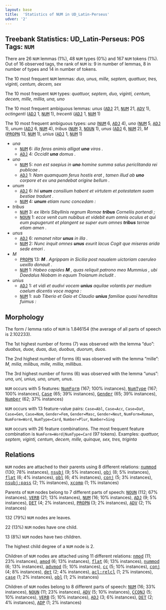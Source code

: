 ```yaml
---
layout: base
title:  'Statistics of NUM in UD_Latin-Perseus'
udver: '2'
---
```


## Treebank Statistics: UD_Latin-Perseus: POS Tags: `NUM`

There are 26 `NUM` lemmas (1%), 48 `NUM` types (0%) and 167 `NUM` tokens (1%).
Out of 16 observed tags, the rank of `NUM` is: 9 in number of lemmas, 8 in number of types and 14 in number of tokens.

The 10 most frequent `NUM` lemmas: <em>duo, unus, mille, septem, quattuor, tres, viginti, centum, decem, sex</em>

The 10 most frequent `NUM` types:  <em>quattuor, septem, duo, viginti, centum, decem, mille, millia, una, uno</em>

The 10 most frequent ambiguous lemmas: <em>unus</em> (<tt><a href="la_perseus-pos-ADJ.html">ADJ</a></tt> 21, <tt><a href="la_perseus-pos-NUM.html">NUM</a></tt> 21, <tt><a href="la_perseus-pos-ADV.html">ADV</a></tt> 1), <em>octingenti</em> (<tt><a href="la_perseus-pos-ADJ.html">ADJ</a></tt> 1, <tt><a href="la_perseus-pos-NUM.html">NUM</a></tt> 1), <em>trecenti</em> (<tt><a href="la_perseus-pos-ADJ.html">ADJ</a></tt> 1, <tt><a href="la_perseus-pos-NUM.html">NUM</a></tt> 1)

The 10 most frequent ambiguous types:  <em>una</em> (<tt><a href="la_perseus-pos-NUM.html">NUM</a></tt> 6, <tt><a href="la_perseus-pos-ADJ.html">ADJ</a></tt> 4), <em>uno</em> (<tt><a href="la_perseus-pos-NUM.html">NUM</a></tt> 5, <tt><a href="la_perseus-pos-ADJ.html">ADJ</a></tt> 1), <em>unum</em> (<tt><a href="la_perseus-pos-ADJ.html">ADJ</a></tt> 6, <tt><a href="la_perseus-pos-NUM.html">NUM</a></tt> 4), <em>tribus</em> (<tt><a href="la_perseus-pos-NUM.html">NUM</a></tt> 3, <tt><a href="la_perseus-pos-NOUN.html">NOUN</a></tt> 1), <em>unus</em> (<tt><a href="la_perseus-pos-ADJ.html">ADJ</a></tt> 6, <tt><a href="la_perseus-pos-NUM.html">NUM</a></tt> 2), <em>M</em> (<tt><a href="la_perseus-pos-PROPN.html">PROPN</a></tt> 13, <tt><a href="la_perseus-pos-NUM.html">NUM</a></tt> 1), <em>unius</em> (<tt><a href="la_perseus-pos-ADJ.html">ADJ</a></tt> 1, <tt><a href="la_perseus-pos-NUM.html">NUM</a></tt> 1)


* <em>una</em>
  * <tt><a href="la_perseus-pos-NUM.html">NUM</a></tt> 6: <em>illa feros animis alligat <b>una</b> viros .</em>
  * <tt><a href="la_perseus-pos-ADJ.html">ADJ</a></tt> 4: <em>Occidit <b>una</b> domus .</em>
* <em>uno</em>
  * <tt><a href="la_perseus-pos-NUM.html">NUM</a></tt> 5: <em>non est saepius in <b>uno</b> homine summa salus periclitanda rei publicae .</em>
  * <tt><a href="la_perseus-pos-ADJ.html">ADJ</a></tt> 1: <em>Nam quamquam ferus hostis erat , tamen illud ab <b>uno</b> corpore et ex una pendebat origine bellum .</em>
* <em>unum</em>
  * <tt><a href="la_perseus-pos-ADJ.html">ADJ</a></tt> 6: <em>hii <b>unum</b> consilium habent et virtutem et potestatem suam bestiae tradunt .</em>
  * <tt><a href="la_perseus-pos-NUM.html">NUM</a></tt> 4: <em><b>unum</b> etiam nunc concedam :</em>
* <em>tribus</em>
  * <tt><a href="la_perseus-pos-NUM.html">NUM</a></tt> 3: <em>ex libris Sibyllinis regnum Romae <b>tribus</b> Corneliis portendi ;</em>
  * <tt><a href="la_perseus-pos-NOUN.html">NOUN</a></tt> 1: <em>ecce venit cum nubibus et videbit eum omnis oculus et qui eum pupugerunt et plangent se super eum omnes <b>tribus</b> terrae etiam amen .</em>
* <em>unus</em>
  * <tt><a href="la_perseus-pos-ADJ.html">ADJ</a></tt> 6: <em>remanet nitor <b>unus</b> in illa .</em>
  * <tt><a href="la_perseus-pos-NUM.html">NUM</a></tt> 2: <em>Nunc inquit omnes <b>unus</b> exurit lacus Cogit que miseras arida sede emori .</em>
* <em>M</em>
  * <tt><a href="la_perseus-pos-PROPN.html">PROPN</a></tt> 13: <em><b>M</b> . Agrippam in Sicilia post naualem uictoriam caeruleo uexillo donauit .</em>
  * <tt><a href="la_perseus-pos-NUM.html">NUM</a></tt> 1: <em>Habeo capides <b>M</b> , quas reliquit patrono meo Mummius , ubi Daedalus Niobam in equum Troianum includit .</em>
* <em>unius</em>
  * <tt><a href="la_perseus-pos-ADJ.html">ADJ</a></tt> 1: <em>et vidi et audivi vocem <b>unius</b> aquilae volantis per medium caelum dicentis voce magna :</em>
  * <tt><a href="la_perseus-pos-NUM.html">NUM</a></tt> 1: <em>sub Tiberio et Gaio et Claudio <b>unius</b> familiae quasi hereditas fuimus :</em>

## Morphology

The form / lemma ratio of `NUM` is 1.846154 (the average of all parts of speech is 2.102233).

The 1st highest number of forms (7) was observed with the lemma “duo”: <em>duabus, duae, duas, duo, duobus, duorum, duos</em>.

The 2nd highest number of forms (6) was observed with the lemma “mille”: <em>M, milia, milibus, mille, millia, millibus</em>.

The 3rd highest number of forms (6) was observed with the lemma “unus”: <em>una, uni, unius, uno, unum, unus</em>.

`NUM` occurs with 5 features: <tt><a href="la_perseus-feat-NumForm.html">NumForm</a></tt> (167; 100% instances), <tt><a href="la_perseus-feat-NumType.html">NumType</a></tt> (167; 100% instances), <tt><a href="la_perseus-feat-Case.html">Case</a></tt> (65; 39% instances), <tt><a href="la_perseus-feat-Gender.html">Gender</a></tt> (65; 39% instances), <tt><a href="la_perseus-feat-Number.html">Number</a></tt> (62; 37% instances)

`NUM` occurs with 13 feature-value pairs: `Case=Abl`, `Case=Acc`, `Case=Dat`, `Case=Gen`, `Case=Nom`, `Gender=Fem`, `Gender=Masc`, `Gender=Neut`, `NumForm=Roman`, `NumForm=Word`, `NumType=Card`, `Number=Plur`, `Number=Sing`

`NUM` occurs with 26 feature combinations.
The most frequent feature combination is `NumForm=Word|NumType=Card` (97 tokens).
Examples: <em>quattuor, septem, viginti, centum, decem, mille, quinque, sex, tres, triginta</em>


## Relations

`NUM` nodes are attached to their parents using 8 different relations: <tt><a href="la_perseus-dep-nummod.html">nummod</a></tt> (130; 78% instances), <tt><a href="la_perseus-dep-nsubj.html">nsubj</a></tt> (9; 5% instances), <tt><a href="la_perseus-dep-obj.html">obj</a></tt> (8; 5% instances), <tt><a href="la_perseus-dep-flat.html">flat</a></tt> (6; 4% instances), <tt><a href="la_perseus-dep-obl.html">obl</a></tt> (6; 4% instances), <tt><a href="la_perseus-dep-conj.html">conj</a></tt> (5; 3% instances), <tt><a href="la_perseus-dep-nsubj-pass.html">nsubj:pass</a></tt> (2; 1% instances), <tt><a href="la_perseus-dep-xcomp.html">xcomp</a></tt> (1; 1% instances)

Parents of `NUM` nodes belong to 7 different parts of speech: <tt><a href="la_perseus-pos-NOUN.html">NOUN</a></tt> (112; 67% instances), <tt><a href="la_perseus-pos-VERB.html">VERB</a></tt> (21; 13% instances), <tt><a href="la_perseus-pos-NUM.html">NUM</a></tt> (16; 10% instances), <tt><a href="la_perseus-pos-ADJ.html">ADJ</a></tt> (9; 5% instances), <tt><a href="la_perseus-pos-DET.html">DET</a></tt> (4; 2% instances), <tt><a href="la_perseus-pos-PROPN.html">PROPN</a></tt> (3; 2% instances), <tt><a href="la_perseus-pos-ADV.html">ADV</a></tt> (2; 1% instances)

132 (79%) `NUM` nodes are leaves.

22 (13%) `NUM` nodes have one child.

13 (8%) `NUM` nodes have two children.

The highest child degree of a `NUM` node is 2.

Children of `NUM` nodes are attached using 11 different relations: <tt><a href="la_perseus-dep-nmod.html">nmod</a></tt> (11; 23% instances), <tt><a href="la_perseus-dep-amod.html">amod</a></tt> (6; 13% instances), <tt><a href="la_perseus-dep-flat.html">flat</a></tt> (6; 13% instances), <tt><a href="la_perseus-dep-nummod.html">nummod</a></tt> (6; 13% instances), <tt><a href="la_perseus-dep-advmod.html">advmod</a></tt> (5; 10% instances), <tt><a href="la_perseus-dep-cc.html">cc</a></tt> (5; 10% instances), <tt><a href="la_perseus-dep-conj.html">conj</a></tt> (4; 8% instances), <tt><a href="la_perseus-dep-det.html">det</a></tt> (2; 4% instances), <tt><a href="la_perseus-dep-acl-relcl.html">acl:relcl</a></tt> (1; 2% instances), <tt><a href="la_perseus-dep-case.html">case</a></tt> (1; 2% instances), <tt><a href="la_perseus-dep-obl.html">obl</a></tt> (1; 2% instances)

Children of `NUM` nodes belong to 8 different parts of speech: <tt><a href="la_perseus-pos-NUM.html">NUM</a></tt> (16; 33% instances), <tt><a href="la_perseus-pos-NOUN.html">NOUN</a></tt> (11; 23% instances), <tt><a href="la_perseus-pos-ADV.html">ADV</a></tt> (5; 10% instances), <tt><a href="la_perseus-pos-CCONJ.html">CCONJ</a></tt> (5; 10% instances), <tt><a href="la_perseus-pos-VERB.html">VERB</a></tt> (5; 10% instances), <tt><a href="la_perseus-pos-ADJ.html">ADJ</a></tt> (3; 6% instances), <tt><a href="la_perseus-pos-DET.html">DET</a></tt> (2; 4% instances), <tt><a href="la_perseus-pos-ADP.html">ADP</a></tt> (1; 2% instances)

